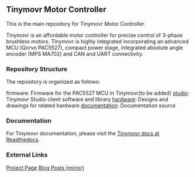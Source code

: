 ## Tinymovr Motor Controller

This is the main repository for Tinymovr Motor Controller.

Tinymovr is an affordable motor controller for precise control of 3-phase brushless motors. Tinymovr is highly integrated incorporating an advanced MCU (Qorvo PAC5527), compact power stage, integrated absolute angle encoder (MPS MA702) and CAN and UART connectivity. 

### Repository Structure

The repository is organized as follows:

firmware: Firmware for the PAC5527 MCU in Tinymovr(to be added)
[studio](./studio/): Tinymovr Studio client software and library
[hardware](./hardware): Designs and drawings for related hardware
[documentation](./docs): Documentation source

### Documentation

For Tinymovr documentation, please visit the [Tinymovr docs at Readthedocs](https://tinymovr.readthedocs.io).

### External Links

[Project Page](https://hackaday.io/project/168650-tinymovr-motor-controller)
[Blog Posts (mirror)](https://backyardrobotics.eu/tag/tinymovr/)

